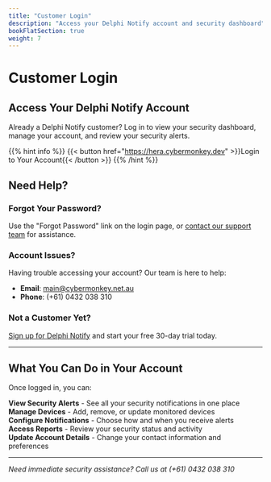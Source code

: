 ```yaml
---
title: "Customer Login"
description: "Access your Delphi Notify account and security dashboard"
bookFlatSection: true
weight: 7
---
```


# Customer Login

## Access Your Delphi Notify Account

Already a Delphi Notify customer? Log in to view your security dashboard, manage your account, and review your security alerts.

{{% hint info %}}
{{< button href="https://hera.cybermonkey.dev" >}}Login to Your Account{{< /button >}}
{{% /hint %}}

## Need Help?

### **Forgot Your Password?**
Use the "Forgot Password" link on the login page, or [contact our support team](mailto:main@cybermonkey.net.au?subject=Password%20Reset%20Request&body=Hi!%20I%20need%20help%20resetting%20my%20password%20for%20my%20Delphi%20Notify%20account.%0A%0AEmail%20address%20associated%20with%20my%20account:%20[your-email]%0A%0AThanks!) for assistance.

### **Account Issues?**
Having trouble accessing your account? Our team is here to help:

- **Email**: [main@cybermonkey.net.au](mailto:main@cybermonkey.net.au)
- **Phone**: (+61) 0432 038 310

### **Not a Customer Yet?**
[Sign up for Delphi Notify](/docs/delphi/sign-up/) and start your free 30-day trial today.

---

## **What You Can Do in Your Account**

Once logged in, you can:

 **View Security Alerts** - See all your security notifications in one place  
 **Manage Devices** - Add, remove, or update monitored devices  
 **Configure Notifications** - Choose how and when you receive alerts  
 **Access Reports** - Review your security status and activity  
 **Update Account Details** - Change your contact information and preferences  

---

*Need immediate security assistance? Call us at (+61) 0432 038 310*